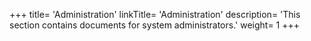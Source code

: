 +++
title= 'Administration'
linkTitle= 'Administration'
description= 'This section contains documents for system administrators.'
weight= 1
+++
